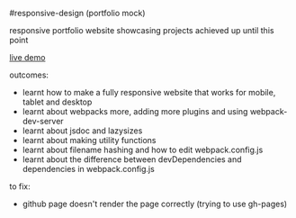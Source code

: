 #responsive-design (portfolio mock)

responsive portfolio website showcasing projects achieved up until this point

[live demo](https://jochuu.github.io/responsive-design/)

outcomes:

- learnt how to make a fully responsive website that works for mobile, tablet and desktop
- learnt about webpacks more, adding more plugins and using webpack-dev-server
- learnt about jsdoc and lazysizes
- learnt about making utility functions
- learnt about filename hashing and how to edit webpack.config.js
- learnt about the difference between devDependencies and dependencies in webpack.config.js

to fix:

- github page doesn't render the page correctly (trying to use gh-pages)
